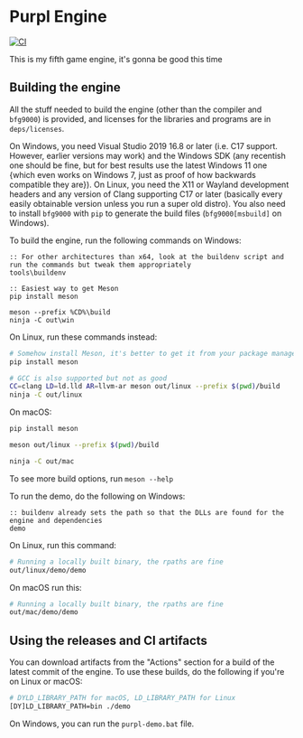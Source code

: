 # Purpl Engine
[![CI](https://github.com/MobSlicer152/purpl-engine/actions/workflows/main.yml/badge.svg)](https://github.com/MobSlicer152/purpl-engine/actions/workflows/main.yml)

This is my fifth game engine, it's gonna be good this time

## Building the engine

All the stuff needed to build the engine (other than the compiler and `bfg9000`) is provided, and licenses for the libraries and programs are in `deps/licenses`.

On Windows, you need Visual Studio 2019 16.8 or later (i.e. C17 support. However, earlier versions may work) and the Windows SDK (any recentish one should be fine, but for best results use the latest Windows 11 one {which even works on Windows 7, just as proof of how backwards compatible they are}). On Linux, you need the X11 or Wayland development headers and any version of Clang supporting C17 or later (basically every easily obtainable version unless you run a super old distro). You also need to install `bfg9000` with `pip` to generate the build files (`bfg9000[msbuild]` on Windows).

To build the engine, run the following commands on Windows:
```batch
:: For other architectures than x64, look at the buildenv script and run the commands but tweak them appropriately
tools\buildenv

:: Easiest way to get Meson
pip install meson

meson --prefix %CD%\build 
ninja -C out\win
```
On Linux, run these commands instead:
```sh
# Somehow install Meson, it's better to get it from your package manager but pip has it too
pip install meson

# GCC is also supported but not as good
CC=clang LD=ld.lld AR=llvm-ar meson out/linux --prefix $(pwd)/build
ninja -C out/linux
```
On macOS:
```sh
pip install meson

meson out/linux --prefix $(pwd)/build

ninja -C out/mac
```

To see more build options, run `meson --help`

To run the demo, do the following on Windows:
```batch
:: buildenv already sets the path so that the DLLs are found for the engine and dependencies
demo
```
On Linux, run this command:
```sh
# Running a locally built binary, the rpaths are fine
out/linux/demo/demo
```
On macOS run this:
```sh
# Running a locally built binary, the rpaths are fine
out/mac/demo/demo
```

## Using the releases and CI artifacts
You can download artifacts from the "Actions" section for a build of the latest commit of the engine. To use these builds, do the following if you're on Linux or macOS:
```sh
# DYLD_LIBRARY_PATH for macOS, LD_LIBRARY_PATH for Linux
[DY]LD_LIBRARY_PATH=bin ./demo
```
On Windows, you can run the `purpl-demo.bat` file.
